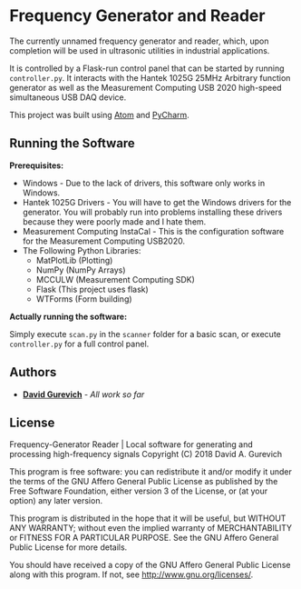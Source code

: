 # Frequency Generator and Reader

The currently unnamed frequency generator and reader, which, upon completion will be used in ultrasonic utilities in industrial applications.

It is controlled by a Flask-run control panel that can be started by running ```controller.py```.
It interacts with the Hantek 1025G 25MHz Arbitrary function generator as well as the Measurement Computing USB 2020 high-speed simultaneous USB DAQ device.

This project was built using [Atom](http://atom.io) and [PyCharm](https://www.jetbrains.com/pycharm/).

## Running the Software

**Prerequisites:**
* Windows - Due to the lack of drivers, this software only works in Windows.
* Hantek 1025G Drivers - You will have to get the Windows drivers for the generator. You will probably run into problems installing these drivers because they were poorly made and I hate them.
* Measurement Computing InstaCal - This is the configuration software for the Measurement Computing USB2020.
* The Following Python Libraries:
  * MatPlotLib (Plotting)
  * NumPy      (NumPy Arrays)
  * MCCULW     (Measurement Computing SDK)
  * Flask      (This project uses flask)
  * WTForms    (Form building)

**Actually running the software:**

Simply execute ```scan.py``` in the ```scanner``` folder for a basic scan, or execute ```controller.py``` for a full control panel.

## Authors

* [**David Gurevich**](https://github.com/davidgur) - *All work so far*

## License

Frequency-Generator Reader | Local software for generating and processing high-frequency signals
Copyright (C) 2018  David A. Gurevich

This program is free software: you can redistribute it and/or modify
it under the terms of the GNU Affero General Public License as published
by the Free Software Foundation, either version 3 of the License, or
(at your option) any later version.

This program is distributed in the hope that it will be useful,
but WITHOUT ANY WARRANTY; without even the implied warranty of
MERCHANTABILITY or FITNESS FOR A PARTICULAR PURPOSE.  See the
GNU Affero General Public License for more details.

You should have received a copy of the GNU Affero General Public License
along with this program.  If not, see <http://www.gnu.org/licenses/>.
